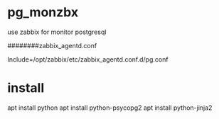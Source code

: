 # pg_monzbx
use zabbix for monitor postgresql

########zabbix_agentd.conf

Include=/opt/zabbix/etc/zabbix_agentd.conf.d/pg.conf


# install
apt install python
apt install python-psycopg2
apt install python-jinja2
